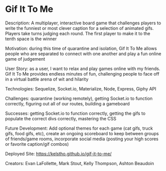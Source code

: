 # Gif It To Me

Description: A multiplayer, interactive board game that challenges players to write the funniest or most clever caption for a selection of animated gifs. Players take turns judging each round. The first player to make it to the tenth space is the winner

Motivation: during this time of quarantine and isolation, Gif It To Me allows people who are separated to connect with one another and play a fun online game of judgement

User Story: as a user, I want to relax and play games online with my friends. Gif It To Me provides endless minutes of fun, challenging people to face off in a virtual battle arena of wit and hilarity

Technologies: Sequelize, Socket.io, Materialize, Node, Express, Giphy API

Challenges: quarantine (working remotely), getting Socket.io to function correctly, figuring out all of our routes, building a gameboard

Successes: getting Socket.io to function correctly, getting the gifs to populate the correct divs correctly, mastering the CSS

Future Development: Add optional themes for each game (cat gifs, truck gifs, food gifs, etc), create an ongoing scoreboard to keep between groups of friends/game rooms, incorporate social media (posting your high scores or favorite caption/gif combos)

Deployed Site: https://kelstho.github.io/gif-it-to-me/

Creators: Evan LaFollette, Mark Stout, Kelly Thompson, Ashton Beaudoin